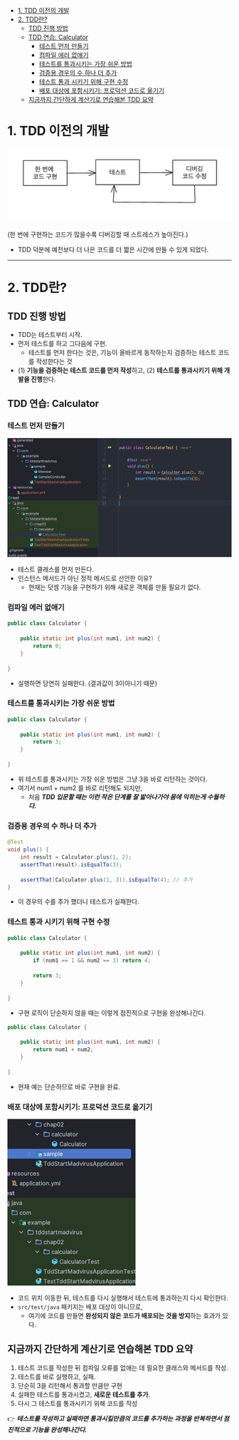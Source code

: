 <!-- TOC -->
* [1. TDD 이전의 개발](#1-tdd-이전의-개발)
* [2. TDD란?](#2-tdd란)
  * [TDD 진행 방법](#tdd-진행-방법)
  * [TDD 연습: Calculator](#tdd-연습-calculator)
    * [테스트 먼저 만들기](#테스트-먼저-만들기)
    * [컴파일 에러 없애기](#컴파일-에러-없애기)
    * [테스트를 통과시키는 가장 쉬운 방법](#테스트를-통과시키는-가장-쉬운-방법)
    * [검증용 경우의 수 하나 더 추가](#검증용-경우의-수-하나-더-추가)
    * [테스트 통과 시키기 위해 구현 수정](#테스트-통과-시키기-위해-구현-수정)
    * [배포 대상에 포함시키기: 프로덕션 코드로 옮기기](#배포-대상에-포함시키기-프로덕션-코드로-옮기기)
  * [지금까지 간단하게 계산기로 연습해본 TDD 요약](#지금까지-간단하게-계산기로-연습해본-tdd-요약)
<!-- TOC -->

# 1. TDD 이전의 개발

![img.png](img/img.png)


(한 번에 구현하는 코드가 많을수록 디버깅할 때 스트레스가 높아진다.)

- TDD 덕분에 예전보다 더 나은 코드를 더 짧은 시간에 만들 수 있게 되었다.

---

# 2. TDD란?

## TDD 진행 방법

- TDD는 테스트부터 시작.
- 먼저 테스트를 하고 그다음에 구현.
  - 테스트를 먼저 한다는 것은, 기능이 올바르게 동작하는지 검증하는 테스트 코드를 작성한다는 것
- (1) **기능을 검증하는 테스트 코드를 먼저 작성**하고, (2) **테스트를 통과시키기 위해 개발을 진행**한다.

## TDD 연습: Calculator

### 테스트 먼저 만들기

![img_1.png](img/img_1.png)

- 테스트 클래스를 먼저 만든다.
- 인스턴스 메서드가 아닌 정적 메서드로 선언한 이유?
  - 현재는 덧셈 기능을 구현하기 위해 새로운 객체를 만들 필요가 없다.

### 컴파일 에러 없애기

```java
public class Calculator {

	public static int plus(int num1, int num2) {
		return 0;
	}

}
```

- 실행하면 당연히 실패한다. (결과값이 3이아니기 때문)

### 테스트를 통과시키는 가장 쉬운 방법

```java
public class Calculator {

	public static int plus(int num1, int num2) {
		return 3;
	}

}
```

- 위 테스트를 통과시키는 가장 쉬운 방법은 그냥 3을 바로 리턴하는 것이다.
- 여기서 num1 + num2 를 바로 리턴해도 되지만, 
  - 처음 ***TDD 입문할 때는 이런 작은 단계를 잘 밟아나가야 몸에 익히는게 수월하다.***

### 검증용 경우의 수 하나 더 추가

```java
@Test
void plus() {
    int result = Calculator.plus(1, 2);
    assertThat(result).isEqualTo(3);

    assertThat(Calculator.plus(1, 3)).isEqualTo(4); // 추가
}
```

- 이 경우의 수를 추가 했더니 테스트가 실패한다.

### 테스트 통과 시키기 위해 구현 수정

```java
public class Calculator {

	public static int plus(int num1, int num2) {
		if (num1 == 1 && num2 == 3) return 4; 
		
		return 3;
	}

}
```

- 구현 로직이 단순하지 않을 때는 이렇게 점진적으로 구현을 완성해나간다.

```java
public class Calculator {

	public static int plus(int num1, int num2) {
		return num1 + num2;
	}

}
```

- 현재 예는 단순하므로 바로 구현을 완료.

### 배포 대상에 포함시키기: 프로덕션 코드로 옮기기

![img.png](img/img1/img.png)

- 코드 위치 이동한 뒤, 테스트를 다시 실행해서 테스트에 통과하는지 다시 확인한다.
- `src/test/java` 패키지는 배포 대상이 아니므로, 
  - 여기에 코드를 만들면 **완성되지 않은 코드가 배포되는 것을 방지**하는 효과가 있다.  

## 지금까지 간단하게 계산기로 연습해본 TDD 요약

1. 테스트 코드를 작성한 뒤 컴파일 오류를 없애는 데 필요한 클래스와 메서드를 작성.
2. 테스트를 바로 실행하고, 실패.
3. 단순히 3을 리턴해서 통과할 만큼만 구현
4. 실패한 테스트를 통과시켰고, **새로운 테스트를 추가**.
5. 다시 그 테스트를 통과시키기 위해 코드를 작성

👉 **_테스트를 작성하고 실패하면 통과시킬만큼의 코드를 추가하는 과정을 반복하면서 점진적으로 기능을 완성해나간다._**